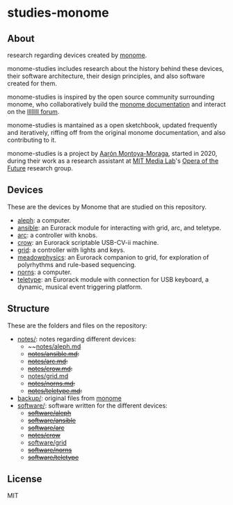# studies-monome

## About

research regarding devices created by [monome](https://monome.org/).

monome-studies includes research about the history behind these devices, their software architecture, their design principles, and also software created for them.

monome-studies is inspired by the open source community surrounding monome, who collaboratively build the [monome documentation](https://monome.org/docs/) and interact on the [llllllll forum](https://monome.org/docs/).

monome-studies is mantained as a open sketchbook, updated frequently and iteratively, riffing off from the original monome documentation, and also contributing to it.

monome-studies is a project by [Aarón Montoya-Moraga](https://montoyamoraga.io/), started in 2020, during their work as a research assistant at [MIT Media Lab](https://www.media.mit.edu/)'s [Opera of the Future](https://www.media.mit.edu/groups/opera-of-the-future/overview/) research group.

## Devices

These are the devices by Monome that are studied on this repository.

* [aleph](https://monome.org/docs/aleph/): a computer.
* [ansible](https://monome.org/docs/ansible/): an Eurorack module for interacting with grid, arc, and teletype.
* [arc](https://monome.org/docs/arc/): a controller with knobs.
* [crow](https://monome.org/docs/crow/): an Eurorack scriptable USB-CV-ii machine.
* [grid](https://monome.org/docs/grid/): a controller with lights and keys.
* [meadowphysics](https://monome.org/docs/meadowphysics/): an Eurorack companion to grid, for exploration of polyrhythms and rule-based sequencing.
* [norns](https://monome.org/docs/norns/): a computer.
* [teletype](notes/teletype.md): an Eurorack module with connection for USB keyboard, a dynamic, musical event triggering platform.

## Structure

These are the folders and files on the repository:

* [notes/](notes/): notes regarding different devices:
  * ~~[notes/aleph.md](notes/aleph.md)
  * ~~[notes/ansible.md](notes/ansible.md):~~
  * ~~[notes/arc.md](notes/arc.md):~~
  * ~~[notes/crow.md](notes/crow.md):~~
  * [notes/grid.md](notes/grid.md)
  * ~~[notes/norns.md](notes/norns.md):~~
  * ~~[notes/teletype.md](notes/teletype.md):~~
* [backup/](backup/): original files from [monome](https://monome.org/)
* [software/](software/): software written for the different devices:
  * ~~[software/aleph](software/aleph)~~
  * ~~[software/ansible](software/ansible)~~
  * ~~[software/arc](software/arc)~~
  * ~~[notes/crow](software/crow)~~
  * [software/grid](software/grid)
  * ~~[software/norns](software/norns)~~
  * ~~[software/teletype](software/teletype)~~
## License

MIT
